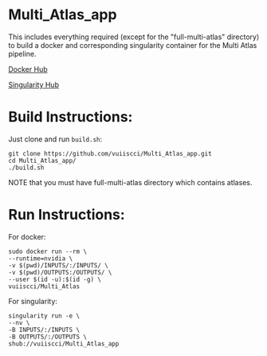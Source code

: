 # Multi_Atlas_app
This includes everything required (except for the "full-multi-atlas" directory) to build a docker and corresponding singularity container for the Multi Atlas pipeline. 

[Docker Hub](https://hub.docker.com/r/vuiiscci/multi_atlas/tags/)

[Singularity Hub](https://singularity-hub.org/collections/734)

# Build Instructions:
Just clone and run `build.sh`:
```
git clone https://github.com/vuiiscci/Multi_Atlas_app.git
cd Multi_Atlas_app/
./build.sh
```
NOTE that you must have full-multi-atlas directory which contains atlases.

# Run Instructions:
For docker:
```
sudo docker run --rm \
--runtime=nvidia \
-v $(pwd)/INPUTS/:/INPUTS/ \
-v $(pwd)/OUTPUTS:/OUTPUTS/ \
--user $(id -u):$(id -g) \
vuiiscci/Multi_Atlas
```
For singularity:
```
singularity run -e \
--nv \
-B INPUTS/:/INPUTS \
-B OUTPUTS/:/OUTPUTS \
shub://vuiiscci/Multi_Atlas_app
```
